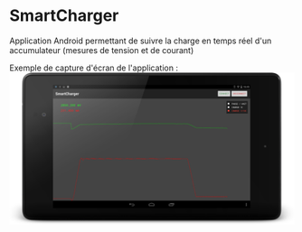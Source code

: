 # SmartCharger
Application Android permettant de suivre la charge en temps réel d'un accumulateur (mesures de tension et de courant)

Exemple de capture d'écran de l'application :
![Capture](capture.png)
